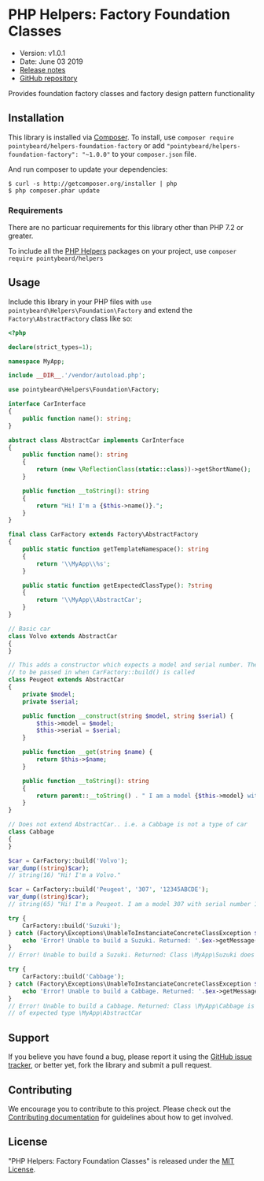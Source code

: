 # PHP Helpers: Factory Foundation Classes

-   Version: v1.0.1
-   Date: June 03 2019
-   [Release notes](https://github.com/pointybeard/helpers-foundation-factory/blob/master/CHANGELOG.md)
-   [GitHub repository](https://github.com/pointybeard/helpers-foundation-factory)

Provides foundation factory classes and factory design pattern functionality

## Installation

This library is installed via [Composer](http://getcomposer.org/). To install, use `composer require pointybeard/helpers-foundation-factory` or add `"pointybeard/helpers-foundation-factory": "~1.0.0"` to your `composer.json` file.

And run composer to update your dependencies:

    $ curl -s http://getcomposer.org/installer | php
    $ php composer.phar update

### Requirements

There are no particuar requirements for this library other than PHP 7.2 or greater.

To include all the [PHP Helpers](https://github.com/pointybeard/helpers) packages on your project, use `composer require pointybeard/helpers`

## Usage

Include this library in your PHP files with `use pointybeard\Helpers\Foundation\Factory` and extend the `Factory\AbstractFactory` class like so:

```php
<?php

declare(strict_types=1);

namespace MyApp;

include __DIR__.'/vendor/autoload.php';

use pointybeard\Helpers\Foundation\Factory;

interface CarInterface
{
    public function name(): string;
}

abstract class AbstractCar implements CarInterface
{
    public function name(): string
    {
        return (new \ReflectionClass(static::class))->getShortName();
    }

    public function __toString(): string
    {
        return "Hi! I'm a {$this->name()}.";
    }
}

final class CarFactory extends Factory\AbstractFactory
{
    public static function getTemplateNamespace(): string
    {
        return '\\MyApp\\%s';
    }

    public static function getExpectedClassType(): ?string
    {
        return '\\MyApp\\AbstractCar';
    }
}

// Basic car
class Volvo extends AbstractCar
{
}

// This adds a constructor which expects a model and serial number. They need
// to be passed in when CarFactory::build() is called
class Peugeot extends AbstractCar
{
    private $model;
    private $serial;

    public function __construct(string $model, string $serial) {
        $this->model = $model;
        $this->serial = $serial;
    }

    public function __get(string $name) {
        return $this->$name;
    }

    public function __toString(): string
    {
        return parent::__toString() . " I am a model {$this->model} with serial number {$this->serial}";
    }
}

// Does not extend AbstractCar.. i.e. a Cabbage is not a type of car
class Cabbage
{
}

$car = CarFactory::build('Volvo');
var_dump((string)$car);
// string(16) "Hi! I'm a Volvo."

$car = CarFactory::build('Peugeot', '307', '12345ABCDE');
var_dump((string)$car);
// string(65) "Hi! I'm a Peugeot. I am a model 307 with serial number 12345ABCDE"

try {
    CarFactory::build('Suzuki');
} catch (Factory\Exceptions\UnableToInstanciateConcreteClassException $ex) {
    echo 'Error! Unable to build a Suzuki. Returned: '.$ex->getMessage().PHP_EOL;
}
// Error! Unable to build a Suzuki. Returned: Class \MyApp\Suzuki does not exist

try {
    CarFactory::build('Cabbage');
} catch (Factory\Exceptions\UnableToInstanciateConcreteClassException $ex) {
    echo 'Error! Unable to build a Cabbage. Returned: '.$ex->getMessage().PHP_EOL;
}
// Error! Unable to build a Cabbage. Returned: Class \MyApp\Cabbage is not
// of expected type \MyApp\AbstractCar

```

## Support

If you believe you have found a bug, please report it using the [GitHub issue tracker](https://github.com/pointybeard/helpers-foundation-factory/issues),
or better yet, fork the library and submit a pull request.

## Contributing

We encourage you to contribute to this project. Please check out the [Contributing documentation](https://github.com/pointybeard/helpers-foundation-factory/blob/master/CONTRIBUTING.md) for guidelines about how to get involved.

## License

"PHP Helpers: Factory Foundation Classes" is released under the [MIT License](http://www.opensource.org/licenses/MIT).
